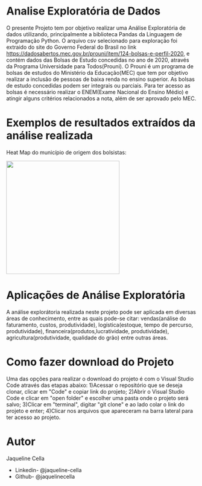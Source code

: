   

# Analise Exploratória de Dados
    
O presente Projeto tem por objetivo realizar uma Análise Exploratória de dados utilizando, principalmente a biblioteca Pandas da Linguagem de Programação Python.  O arquivo csv selecionado para exploração foi extraido do site do Governo Federal do Brasil no link https://dadosabertos.mec.gov.br/prouni/item/124-bolsas-e-perfil-2020, e contém dados das Bolsas de Estudo concedidas no ano de 2020, através da Programa Universidade para Todos(Prouni).
    O Prouni é um programa de bolsas de estudos do Ministério da Educação(MEC) que tem por objetivo realizar a inclusão de pessoas de baixa renda no ensino superior. As bolsas de estudo concedidas podem ser integrais ou parciais. Para ter acesso as bolsas é necessário realizar o ENEM(Exame Nacional do Ensino Médio) e atingir alguns critérios relacionados a nota, além de ser aprovado pelo MEC.
    
# Exemplos de resultados extraídos da análise realizada

Heat Map do município de origem dos bolsistas:

 <div align=<"center"> 
 <image src= "https://user-images.githubusercontent.com/93526685/178126566-3636e4a6-2741-4cdb-a9fe-af61b5842d91.jpeg" width="300px" />
 </div>   
        
# Aplicações de Análise Exploratória
 
  A análise explorátoria realizada neste projeto pode ser aplicada em diversas áreas de conhecimento, entre as quais pode-se citar: vendas(análise do faturamento, custos, produtividade), logística(estoque, tempo de percurso, produtividade), financeira(produtos,lucratividade, produtividade), agricultura(produtividade, qualidade do grão) entre outras áreas. 

# Como fazer download do Projeto

  Uma das opções para realizar o download do projeto é com o Visual Studio Code através das etapas abaixo:
    1)Acessar o repositório que se deseja clonar, clicar em "Code" e copiar link do projeto;
    2)Abrir o Visual Studio Code e clicar em "open folder" e escolher uma pasta onde o projeto será salvo;
    3)Clicar em "terminal", digitar "git clone" e ao lado colar o link do projeto e enter;
    4)Clicar nos arquivos que apareceram na barra lateral para ter acesso ao projeto.
    
# Autor

Jaqueline Cella
* Linkedin- @jaqueline-cella
* Github- @jaquelinecella






    
    


